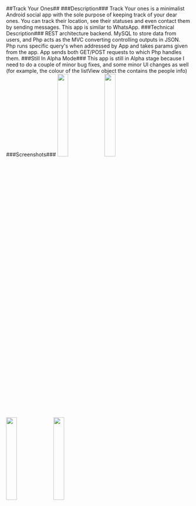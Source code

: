 ##Track Your Ones##
###Description###
Track Your ones is a minimalist Android social app with the sole purpose of keeping track of your dear ones. You can track their location, see their statuses and even contact them by sending messages. This app is similar to WhatsApp. 
###Technical Description###
REST architecture backend. MySQL to store data from users, and Php acts as the MVC converting controlling outputs in JSON. Php runs specific query's when addressed by App and takes params given from the app. App sends both GET/POST requests to which Php handles them. 
###Still In Alpha Mode###
This app is still in Alpha stage because I need to do a couple of minor bug fixes, and some minor UI changes as well (for example, the colour of the listView object the contains the people info)
###Screenshots###
<img width="24%" src="https://ece.uwaterloo.ca/~zu2syed/pathofantspic1.png" />&nbsp;
<img width="24%" src="https://ece.uwaterloo.ca/~zu2syed/pathofantspic2.png" />&nbsp;
<img width="24%" src="https://ece.uwaterloo.ca/~zu2syed/pathofantspic3.png" />&nbsp;
<img width="24%" src="https://ece.uwaterloo.ca/~zu2syed/pathofantspic4.png" />&nbsp;
